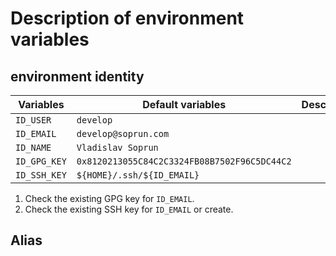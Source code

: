 # Description of environment variables

## environment identity

| Variables | Default variables | Description |
|---|---|---|
|`ID_USER`| `develop` ||
|`ID_EMAIL`| `develop@soprun.com` ||
|`ID_NAME`| `Vladislav Soprun` |||
|`ID_GPG_KEY`| `0x8120213055C84C2C3324FB08B7502F96C5DC44C2` ||
|`ID_SSH_KEY`| `${HOME}/.ssh/${ID_EMAIL}` ||

1. Check the existing GPG key for `ID_EMAIL`.
1. Check the existing SSH key for `ID_EMAIL` or create.

## Alias
